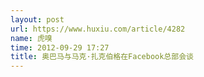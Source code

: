 ```yaml
---
layout: post
url: https://www.huxiu.com/article/4282
name: 虎嗅
time: 2012-09-29 17:27
title: 奥巴马与马克·扎克伯格在Facebook总部会谈
---
```

